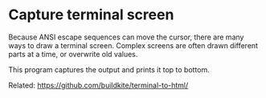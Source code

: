# Capture terminal screen

Because ANSI escape sequences can move the cursor, there are many ways to draw a terminal screen. Complex screens are often drawn different parts at a time, or overwrite old values.

This program captures the output and prints it top to bottom.

Related: https://github.com/buildkite/terminal-to-html/

